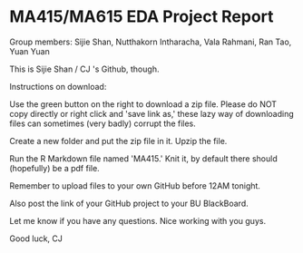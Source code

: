 # MA415/MA615 EDA Project Report

Group members: Sijie Shan, Nutthakorn Intharacha, Vala Rahmani, Ran Tao, Yuan Yuan

This is Sijie Shan / CJ 's Github, though.

Instructions on download:

Use the green button on the right to download a zip file. Please do NOT copy directly or right click and 'save link as,' these lazy way of downloading files can sometimes (very badly) corrupt the files.

Create a new folder and put the zip file in it. Upzip the file.

Run the R Markdown file named 'MA415.' Knit it, by default there should (hopefully) be a pdf file.

Remember to upload files to your own GitHub before 12AM tonight.

Also post the link of your GitHub project to your BU BlackBoard.

Let me know if you have any questions. Nice working with you guys.

Good luck,
CJ